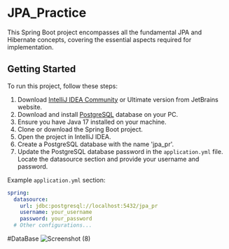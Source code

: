 
# JPA_Practice

This Spring Boot project encompasses all the fundamental JPA and Hibernate concepts, covering the essential aspects required for implementation.

## Getting Started

To run this project, follow these steps:

1. Download [IntelliJ IDEA Community](https://www.jetbrains.com/idea/download/) or Ultimate version from JetBrains website.
2. Download and install [PostgreSQL](https://www.postgresql.org/download/) database on your PC.
3. Ensure you have Java 17 installed on your machine.
4. Clone or download the Spring Boot project.
5. Open the project in IntelliJ IDEA.
6. Create a PostgreSQL database with the name 'jpa_pr'.
7. Update the PostgreSQL database password in the `application.yml` file. Locate the datasource section and provide your username and password.

Example `application.yml` section:

```yaml
spring:
  datasource:
    url: jdbc:postgresql://localhost:5432/jpa_pr
    username: your_username
    password: your_password
  # Other configurations...
```

#DataBase
![Screenshot (8)](https://github.com/HariPoudel49/JPA_Practice/assets/85866119/3afd14d3-b7ac-480f-8512-8a5860053231)





